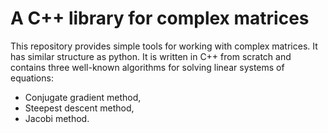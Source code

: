 # A C++ library for complex matrices

This repository provides simple tools for working with complex
matrices. It has similar structure as python. It is written in
C++ from scratch and contains three well-known  algorithms for
solving linear systems of equations:
 * Conjugate gradient method,
 * Steepest descent method,
 * Jacobi method.
